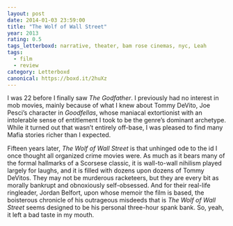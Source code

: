 ```yaml
---
layout: post 
date: 2014-01-03 23:59:00
title: "The Wolf of Wall Street"
year: 2013
rating: 0.5
tags_letterboxd: narrative, theater, bam rose cinemas, nyc, Leah
tags:
  - film
  - review
category: Letterboxd
canonical: https://boxd.it/2huXz
---
```


I was 22 before I finally saw <cite>The Godfather</cite>. I previously had no interest in mob movies, mainly because of what I knew about Tommy DeVito, Joe Pesci’s character in <cite>Goodfellas</cite>, whose maniacal extortionist with an intolerable sense of entitlement I took to be the genre’s dominant archetype. While it turned out that wasn’t entirely off-base, I was pleased to find many Mafia stories richer than I expected. 

Fifteen years later, <cite>The Wolf of Wall Street</cite> is that unhinged ode to the id I once thought all organized crime movies were. As much as it bears many of the formal hallmarks of a Scorsese classic, it is wall-to-wall nihilism played largely for laughs, and it is filled with dozens upon dozens of Tommy DeVitos. They may not be murderous racketeers, but they are every bit as morally bankrupt and obnoxiously self-obsessed. And for their real-life ringleader, Jordan Belfort, upon whose memoir the film is based, the boisterous chronicle of his outrageous misdeeds that is <cite>The Wolf of Wall Street</cite> seems designed to be his personal three-hour spank bank. So, yeah, it left a bad taste in my mouth.